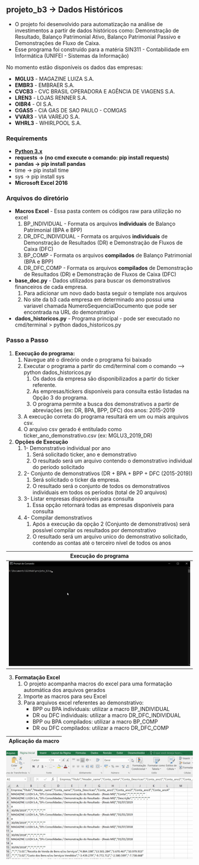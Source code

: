 ## projeto_b3 -> Dados Históricos
 * O projeto foi desenvolvido para automatização na análise de investimentos a partir de dados históricos como: Demonstração de Resultado, Balanço Patrimonial Ativo, Balanço Patrimonial Passivo e Demonstrações de Fluxo de Caixa.
 * Esse programa foi construído para a matéria SIN311 - Contabilidade em Informática (UNIFEI - Sistemas da Informação)

 No momento estão disponíveis os dados das empresas:
 * **MGLU3** - MAGAZINE LUIZA S.A.
 * **EMBR3** - EMBRAER S.A.
 * **CVCB3** - CVC BRASIL OPERADORA E AGÊNCIA DE VIAGENS S.A.
 * **LREN3** - LOJAS RENNER S.A.
 * **OIBR4** - OI S.A.
 * **CGAS5** - CIA GAS DE SAO PAULO - COMGAS
 * **VVAR3** - VIA VAREJO S.A.
 * **WHRL3** - WHIRLPOOL S.A.


### Requirements
 * **[Python 3.x](https://www.python.org/downloads/)**
 * **requests -> (no cmd execute o comando: pip install requests)**
 * **pandas -> pip install pandas**
 * time -> pip install time
 * sys -> pip install sys
 * **Microsoft Excel 2016**

### Arquivos do diretório
  * **Macros Excel** - Essa pasta contem os códigos raw para utilizção no excel
      1. BP_INDIVIDUAL - Formata os arquivos **individuais** de Balanço Patrimonial (BPA e BPP)
      2. DR_DFC_INDIVIDUAL - Formata os arquivos **individuais** de Demonstração de Resultados (DR) e Demonstração de Fluxos de Caixa (DFC)
      3. BP_COMP - Formata os arquivos **compilados** de Balanço Patrimonial (BPA e BPP)
      4. DR_DFC_COMP - Formata os arquivos **compilados** de Demonstração de Resultados (DR) e Demonstração de Fluxos de Caixa (DFC)
  * **base_doc.py** - Dados utilizados para buscar os demonstrativos financeiros de cada empresa.
      1. Para adicionar um novo dado basta seguir o template nos arquivos
      2. No site da b3 cada empresa em determinado ano possui uma variavel chamada NumeroSequencialDocumento que pode ser encontrada na URL do demonstrativo
  * **dados_historicos.py** - Programa principal - pode ser executado no cmd/terminal > python dados_historicos.py

### Passo a Passo
  1. **Execução do programa:**
      1. Navegue até o direório onde o programa foi baixado
      2. Executar o programa a partir do cmd/terminal com o comando --> python dados_historicos.py
          1. Os dados da empresa são disponibilizados a partir do ticker referente.
          2. As empresas/tickers disponíveis para consulta estão listadas na Opção 3 do programa.
          3. O programa permite a busca dos demonstrativos a partir de abreviações (ex: DR, BPA, BPP, DFC) dos anos: 2015-2019
      3. A execução correta do programa resultará em um ou mais arquivos csv.
      4. O arquivo csv gerado é entitulado como ticker_ano_demonstrativo.csv (ex: MGLU3_2019_DR)
  2. **Opções de Execução**
      1. 1- Demonstrativo individual por ano
          1. Será solicitado ticker, ano e demonstrativo
          2. O resultado será um arquivo contendo o demonstrativo individual do período solicitado
      2. 2- Conjunto de demonstrativos (DR + BPA + BPP + DFC (2015-2019))
          1. Será solicitado o ticker da empresa.
          2. O resultado será o conjunto de todos os demonstrativos individuais em todos os períodos (total de 20 arquivos)
      3. 3- Listar empresas disponíveis para consulta
          1. Essa opção retornará todas as empresas disponiveis para consulta
      4. 4- Compilar demonstrativos
          1. Após a execução da opção 2 (Conjunto de demonstrativos) será possível compilar os resultados por demonstrativo
          2. O resultado será um arquivo unico do demonstrativo solicitado, contendo as contas até o terceiro nível de todos os anos

   | Execução do programa |
   | :------: |
   | ![Execução do programa](GIF/execucao.gif) |
  3. **Formatação Excel**
      1. O projeto acompanha macros do excel para uma formatação automática dos arquivos gerados
      2. Importe as macros para seu Excel
      3. Para arquivos excel referentes ao demonstrativo:
          * BPP ou BPA individuais: utilizar a macro BP_INDIVIDUAL
          * DR ou DFC individuais: utilizar a macro DR_DFC_INDIVIDUAL
          * BPP ou BPA compilados: utilizar a macro BP_COMP
          * DR ou DFC compilados: utilizar a macro DR_DFC_COMP

  | Aplicação da macro |
  | :------: |
  ![Aplicação da macro](GIF/excel.gif)

